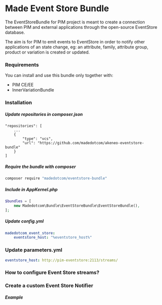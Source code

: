 Made Event Store Bundle
===========================
The EventStoreBundle for PIM project is meant to create a connection between PIM and external applications through the 
open-source EventStore database.

The aim is for PIM to emit events to EventStore in order to notify other applications of an state change, eg: an attribute, family, attribute group, product or variation 
is created or updated.

### Requirements
You can install and use this bundle only together with:
  - PIM CE/EE
  - InnerVariationBundle
 
### Installation

##### Update repositories in composer.json
```
"repositories": [
    ...
    {
        "type": "vcs",
        "url": "https://github.com/madedotcom/akeneo-eventstore-bundle"
    }
]
```

##### Require the bundle with composer
```bash
composer require "madedotcom/eventstore-bundle"
```

##### Include in AppKernel.php
```php
$bundles = [ 
    new Madedotcom\Bundle\EventStoreBundle\EventStoreBundle(), 
];
```

##### Update config.yml
```yml
madedotcom_event_store:
    eventstore_host: "%eventstore_host%"
```

### Update parameters.yml

```yml
eventstore_host: http://pim-eventstore:2113/streams/
```

### How to configure Event Store streams?

### Create a custom Event Store Notifier

##### Example
